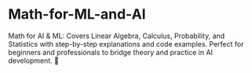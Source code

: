 # Math-for-ML-and-AI
Math for AI &amp; ML: Covers Linear Algebra, Calculus, Probability, and Statistics with step-by-step explanations and code examples. Perfect for beginners and professionals to bridge theory and practice in AI development. 🚀
